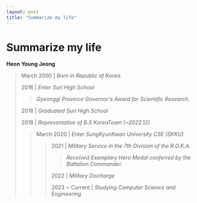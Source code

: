 ```yaml
---
layout: post
title: "Summarize my life"
---
```

# Summarize my life

**Heon Young Jeong**

> March 2000 | *Born in Republic of Korea.*
>
> 2016 | *Enter Suri High School*
>> 
>> *Gyeonggi Province Governor's Award for Scientific Research.*
>> 
> 2018 | *Graduated Suri High School*
> 
> 2018 | *Representative of B.S KoreaTeam (~2022.12)*
>> March 2020 | *Enter SungKyunKwan University CSE (SKKU)*
>>> 2021 | *Military Service in the 7th Division of the R.O.K.A.*
>>>> *Received Exemplary Hero Medal conferred by the Battalion Commander.*
>>>> 
>>> 2022 | *Military Discharge*
>>> 
>>> 2023 ~ Current | *Studying Computer Science and Engineering*

